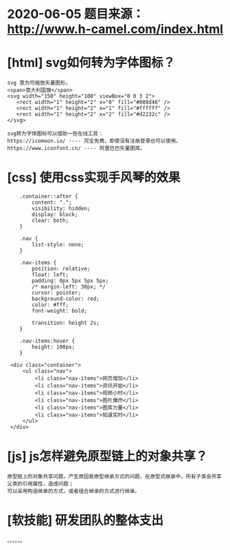 # 2020-06-05 题目来源：http://www.h-camel.com/index.html

# [html] svg如何转为字体图标？

	svg 意为可缩放矢量图形。
	<span>意大利国旗</span>
	<svg width="150" height="100" viewBox="0 0 3 2">
	   <rect width="1" height="2" x="0" fill="#008d46" />
	   <rect width="1" height="2" x="1" fill="#ffffff" />
	   <rect width="1" height="2" x="2" fill="#d2232c" />
	</svg>

	svg转为字体图标可以借助一些在线工具：
	https://icomoon.io/ ---- 完全免费，即使没有注册登录也可以使用。
	https://www.iconfont.cn/ ---- 阿里巴巴矢量图库。

# [css] 使用css实现手风琴的效果

        .container::after {
            content: ".";
            visibility: hidden;
            display: block;
            clear: both;
        }

        .nav {
            list-style: none;
        }

        .nav-items { 
            position: relative;
            float: left;
            padding: 0px 5px 5px 5px;
            /* margin-left: 30px; */
            cursor: pointer;
            background-color: red;
            color: #fff;
            font-weight: bold;

            transition: height 2s;
        }

        .nav-items:hover {
            height: 100px;
        }

     <div class="container">
         <ul class="nav">
             <li class="nav-items">网页增加</li>
             <li class="nav-items">资讯开始</li>
             <li class="nav-items">视频小时</li>
             <li class="nav-items">图片爆炸</li>
             <li class="nav-items">图库力量</li>
             <li class="nav-items">知道实时</li>
         </ul>
     </div>
 
# [js] js怎样避免原型链上的对象共享？
 	
	原型链上的对象共享问题，产生原因是原型继承方式的问题，在原型式继承中，所有子类会共享父类的引用属性，造成问题；
	可以采用构造继承的方式，或者组合继承的方式进行继承。

# [软技能] 研发团队的整体支出 

	。。。。。。
	